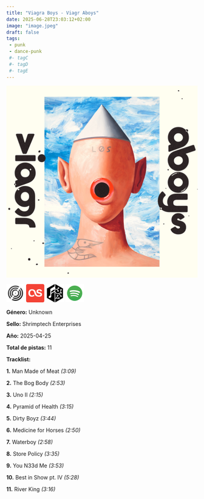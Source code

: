 ```yaml
---
title: "Viagra Boys - Viagr Aboys"
date: 2025-06-28T23:03:12+02:00
image: "image.jpeg"
draft: false
tags:
 - punk
 - dance-punk
 #- tagC
 #- tagD
 #- tagE
---
```

![cover](image.jpeg (Viagra Boys - viagr aboys))
 
[![discogs](../links/svg/discogs.png (discogs))](https://www.discogs.com/release/33762399)
[![lastfm](../links/svg/lastfm.png (lastfm))](https://www.last.fm/music/Viagra+Boys/viagr+aboys)
[![musicbrainz](../links/svg/musicbrainz.png (musicbrainz))](https://musicbrainz.org/release/67cf7c95-e1cd-49e8-ad89-2df03b25261f)
[![spotify](../links/svg/spotify.png (spotify))](https://open.spotify.com/album/0ibbISvq4loJXVtZquKrQB)
 
<!-- [![bandcamp](../links/svg/bandcamp.png (bandcamp))](bandcamp_not_in_db) -->
<!-- [![wikipedia](../links/svg/wikipedia.png (wikipedia))](wikipedia_not_in_db) -->
<!-- [![youtube](../links/svg/youtube.png (youtube))](youtube_not_in_db) -->
 

**Género:** Unknown

**Sello:** Shrimptech Enterprises

**Año:** 2025-04-25

**Total de pistas:** 11


**Tracklist:**

**1.** Man Made of Meat *(3:09)*

**2.** The Bog Body *(2:53)*

**3.** Uno II *(2:15)*

**4.** Pyramid of Health *(3:15)*

**5.** Dirty Boyz *(3:44)*

**6.** Medicine for Horses *(2:50)*

**7.** Waterboy *(2:58)*

**8.** Store Policy *(3:35)*

**9.** You N33d Me *(3:53)*

**10.** Best in Show pt. IV *(5:28)*

**11.** River King *(3:16)*

